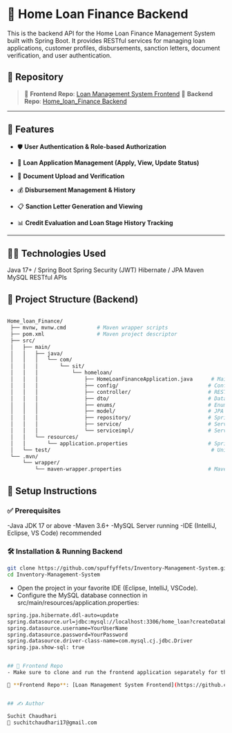 # 🏦 Home Loan Finance Backend
This is the backend API for the Home Loan Finance Management System built with Spring Boot. It provides RESTful services for managing loan applications, customer profiles, disbursements, sanction letters, document verification, and user authentication.

## 🔗 Repository

> 🔗 **Frontend Repo**: [Loan Management System Frontend](https://github.com/spuffyffets/loan-management-system.git)
> 🔗 **Backend Repo**: [Home_loan_Finance Backend](https://github.com/spuffyffets/Home_loan_Finance.git)  

---

## 🚀 Features
- 🛡️ **User Authentication & Role-based Authorization**

- 🏦 **Loan Application Management (Apply, View, Update Status)**

- 📄 **Document Upload and Verification**

- 💰 **Disbursement Management & History**

- 📋 **Sanction Letter Generation and Viewing**

- 📊 **Credit Evaluation and Loan Stage History Tracking**

---

## 🧑‍💻 Technologies Used
Java 17+ / Spring Boot
Spring Security (JWT)
Hibernate / JPA
Maven
MySQL
RESTful APIs

## 📂 Project Structure (Backend)

```bash

Home_loan_Finance/
 ├── mvnw, mvnw.cmd          # Maven wrapper scripts
 ├── pom.xml                 # Maven project descriptor
 ├── src/
 │   ├── main/
 │   │   ├── java/
 │   │   │   └── com/
 │   │   │       └── sit/
 │   │   │           └── homeloan/
 │   │   │               ├── HomeLoanFinanceApplication.java      # Main Spring Boot app
 │   │   │               ├── config/                             # Configuration classes (e.g., WebConfig)
 │   │   │               ├── controller/                         # REST controllers
 │   │   │               ├── dto/                                # Data Transfer Objects
 │   │   │               ├── enums/                              # Enum definitions (roles, statuses, document types)
 │   │   │               ├── model/                              # JPA Entity classes (User, LoanApplication, Disbursement, etc.)
 │   │   │               ├── repository/                         # Spring Data JPA repositories
 │   │   │               ├── service/                            # Service interfaces
 │   │   │               └── serviceimpl/                        # Service implementations
 │   │   └── resources/
 │   │       └── application.properties                          # Spring Boot configuration
 │   └── test/                                                    # Unit & integration tests
 └── .mvn/
     └── wrapper/
         └── maven-wrapper.properties                            # Maven wrapper config

```
## 🔧 Setup Instructions

### ✅ Prerequisites

-Java JDK 17 or above
-Maven 3.6+
-MySQL Server running
-IDE (IntelliJ, Eclipse, VS Code) recommended

### 🛠️ Installation & Running Backend

```bash
git clone https://github.com/spuffyffets/Inventory-Management-System.git
cd Inventory-Management-System
```

- Open the project in your favorite IDE (Eclipse, IntelliJ, VSCode).
- Configure the MySQL database connection in src/main/resources/application.properties:
```bash
spring.jpa.hibernate.ddl-auto=update
spring.datasource.url=jdbc:mysql://localhost:3306/home_loan?createDatabaseIfNotExist=true
spring.datasource.username=YourUserName
spring.datasource.password=YourPassword
spring.datasource.driver-class-name=com.mysql.cj.jdbc.Driver
spring.jpa.show-sql: true


## 🔗 Frontend Repo
- Make sure to clone and run the frontend application separately for the full system:

🔗 **Frontend Repo**: [Loan Management System Frontend](https://github.com/spuffyffets/loan-management-system.git)


## ✍️ Author

Suchit Chaudhari
📧 suchitchaudhari17@gmail.com























